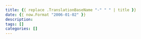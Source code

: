 ```yaml
---
title: {{ replace .TranslationBaseName "-" " " | title }}
date: {{ now.Format "2006-01-02" }}
description: 
tags: []
categories: []
---
```



